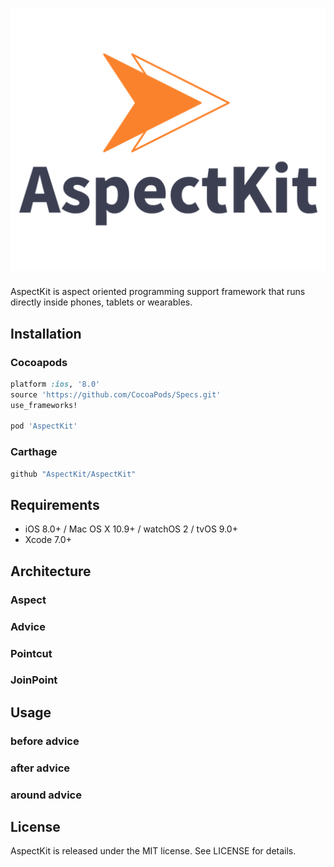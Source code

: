 # ![AspectKit](logo.png)

AspectKit is aspect oriented programming support framework that runs directly inside phones, tablets or wearables.


## Installation

### Cocoapods

```ruby
platform :ios, '8.0'
source 'https://github.com/CocoaPods/Specs.git'
use_frameworks!

pod 'AspectKit'
```

### Carthage

```ruby
github "AspectKit/AspectKit"
```

## Requirements

* iOS 8.0+ / Mac OS X 10.9+ / watchOS 2 / tvOS 9.0+
* Xcode 7.0+

## Architecture

### Aspect

### Advice

### Pointcut

### JoinPoint

## Usage

### before advice

### after advice

### around advice

## License

AspectKit is released under the MIT license. See LICENSE for details.
